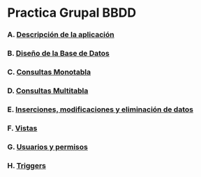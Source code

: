 # Practica Grupal BBDD
### A. [Descripción de la aplicación](Descripción-aplicación.md)
### B. [Diseño de la Base de Datos](Diseño-BBDD.sql)
### C. [Consultas Monotabla](Consultas-monotabla.sql)
### D. [Consultas Multitabla](Consultas-multitabla.sql)
### E. [Inserciones, modificaciones y eliminación de datos](inserciones-modificaciones-eliminaciones.sql)
### F. [Vistas](vistas.sql)
### G. [Usuarios y permisos](usuarios-permisos.sql)
### H. [Triggers](triggers.sql)
